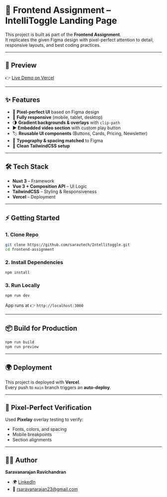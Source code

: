# 🚀 Frontend Assignment – IntelliToggle Landing Page  

This project is built as part of the **Frontend Assignment**.  
It replicates the given Figma design with pixel-perfect attention to detail, responsive layouts, and best coding practices.  

---

## 📸 Preview  
👉 [Live Demo on Vercel](https://intellitoggle.vercel.app/)

---

## ✨ Features  
- 🎨 **Pixel-perfect UI** based on Figma design  
- 📱 **Fully responsive** (mobile, tablet, desktop)  
- 🌗 **Gradient backgrounds & overlays** with `clip-path`  
- ▶️ **Embedded video section** with custom play button  
- 🏷 **Reusable UI components** (Buttons, Cards, Pricing, Newsletter)  
- 📏 **Typography & spacing matched** to Figma  
- 🧩 **Clean TailwindCSS setup**  

---

## 🛠 Tech Stack  
- **Nuxt 3** – Framework  
- **Vue 3 + Composition API** – UI Logic  
- **TailwindCSS** – Styling & Responsiveness  
- **Vercel** – Deployment  

---

## ⚡ Getting Started  

### 1. Clone Repo  
```bash
git clone https://github.com/saravtech/Intellitoggle.git
cd frontend-assignment
```

### 2. Install Dependencies  
```bash
npm install
```

### 3. Run Locally  
```bash
npm run dev
```
App runs at 👉 `http://localhost:3000`

---

## 📦 Build for Production  
```bash
npm run build
npm run preview
```

---

## 🌍 Deployment  
This project is deployed with **Vercel**.  
Every push to `main` branch triggers an **auto-deploy**.  

---

## 📐 Pixel-Perfect Verification  
Used **Pixelay** overlay testing to verify:  
- Fonts, colors, and spacing  
- Mobile breakpoints  
- Section alignments  

---

## 👨‍💻 Author  
**Saravanarajan Ravichandran**  
- 🌍 [LinkedIn](https://www.linkedin.com/in/saravanarajan-r/)  
- 📧 rsaravanarajan23@gmail.com  
